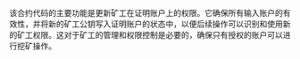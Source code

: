 该合约代码的主要功能是更新矿工在证明账户上的权限。它确保所有输入账户的有效性，并将新的矿工公钥写入证明账户的状态中，以便后续操作可以识别和使用新的矿工权限。这对于矿工的管理和权限控制是必要的，确保只有授权的账户可以进行挖矿操作。